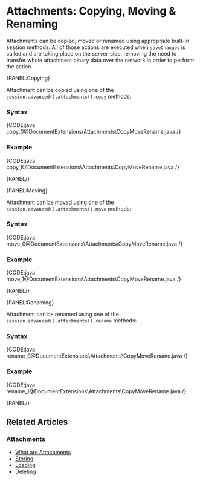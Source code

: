 # Attachments: Copying, Moving & Renaming

Attachments can be copied, moved or renamed using appropriate built-in session methods. All of those actions are executed when `saveChanges` is called and are taking place on the server-side, removing the need to transfer whole attachment binary data over the network in order to perform the action.

{PANEL:Copying}

Attachment can be copied using one of the `session.advanced().attachments().copy` methods:

### Syntax

{CODE:java copy_0@DocumentExtensions\Attachments\CopyMoveRename.java /}

### Example

{CODE:java copy_1@DocumentExtensions\Attachments\CopyMoveRename.java /}

{PANEL/}

{PANEL:Moving}

Attachment can be moved using one of the `session.advanced().attachments().move` methods:

### Syntax

{CODE:java move_0@DocumentExtensions\Attachments\CopyMoveRename.java /}

### Example

{CODE:java move_1@DocumentExtensions\Attachments\CopyMoveRename.java /}

{PANEL/}

{PANEL:Renaming}

Attachment can be renamed using one of the `session.advanced().attachments().rename` methods:

### Syntax

{CODE:java rename_0@DocumentExtensions\Attachments\CopyMoveRename.java /}

### Example

{CODE:java rename_1@DocumentExtensions\Attachments\CopyMoveRename.java /}

{PANEL/}

## Related Articles

### Attachments

- [What are Attachments](../../../client-api/session/attachments/what-are-attachments)
- [Storing](../../../client-api/session/attachments/storing)
- [Loading](../../../client-api/session/attachments/loading)
- [Deleting](../../../client-api/session/attachments/deleting)
